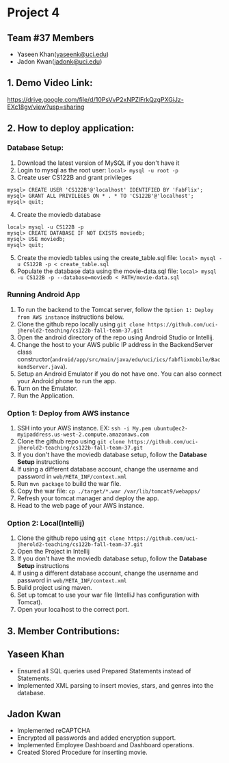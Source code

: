 # Project 4 
## Team #37 Members
- Yaseen Khan(yaseenk@uci.edu)
- Jadon Kwan(jadonk@uci.edu)

## 1. Demo Video Link: 
https://drive.google.com/file/d/10PsVvP2xNPZlFrkQzgPXGiJz-EXc18gv/view?usp=sharing

## 2. How to deploy application:

### Database Setup:
1. Download the latest version of MySQL if you don't have it
2. Login to mysql as the root user: ```local> mysql -u root -p```
3. Create user CS122B and grant privileges
```
mysql> CREATE USER 'CS122B'@'localhost' IDENTIFIED BY 'FabFlix';
mysql> GRANT ALL PRIVILEGES ON * . * TO 'CS122B'@'localhost';
mysql> quit;
```
4. Create the moviedb database
```
local> mysql -u CS122B -p
mysql> CREATE DATABASE IF NOT EXISTS moviedb;
mysql> USE moviedb;
mysql> quit;
```
5. Create the moviedb tables using the create_table.sql file: ```local> mysql -u CS122B -p < create_table.sql```
6. Populate the database data using the movie-data.sql file: ```local> mysql -u CS122B -p --database=moviedb < PATH/movie-data.sql```


### Running Android App
1. To run the backend to the Tomcat server, follow the ```Option 1: Deploy from AWS instance``` instructions below.
2. Clone the github repo locally using ```git clone https://github.com/uci-jherold2-teaching/cs122b-fall-team-37.git```
3. Open the android directory of the repo using Android Studio or Intellij.
4. Change the host to your AWS public IP address in the BackendServer class constructor(```android/app/src/main/java/edu/uci/ics/fabflixmobile/BackendServer.java```).
5. Setup an Android Emulator if you do not have one. You can also connect your Android phone to run the app.
6. Turn on the Emulator.
7. Run the Application.

### Option 1: Deploy from AWS instance
1. SSH into your AWS instance. EX: ```ssh -i My.pem ubuntu@ec2-myipaddress.us-west-2.compute.amazonaws.com```
2. Clone the github repo using ```git clone https://github.com/uci-jherold2-teaching/cs122b-fall-team-37.git```
3. If you don't have the moviedb database setup, follow the **Database Setup** instructions
4. If using a different database account, change the username and password in ```web/META_INF/context.xml```
5. Run ```mvn package``` to build the war file.
6. Copy the war file: ```cp ./target/*.war /var/lib/tomcat9/webapps/```
7. Refresh your tomcat manager and deploy the app.
8. Head to the web page of your AWS instance.

### Option 2: Local(Intellij)
1. Clone the github repo using ```git clone https://github.com/uci-jherold2-teaching/cs122b-fall-team-37.git```
2. Open the Project in Intellij
3. If you don't have the moviedb database setup, follow the **Database Setup** instructions
3. If using a different database account, change the username and password in ```web/META_INF/context.xml```
4. Build project using maven.
5. Set up tomcat to use your war file (IntelliJ has configuration with Tomcat).
6. Open your localhost to the correct port.




## 3. Member Contributions:
## Yaseen Khan
- Ensured all SQL queries used Prepared Statements instead of Statements.
- Implemented XML parsing to insert movies, stars, and genres into the database.

## Jadon Kwan
- Implemented reCAPTCHA
- Encrypted all passwords and added encryption support.
- Implemented Employee Dashboard and Dashboard operations.
- Created Stored Procedure for inserting movie.

